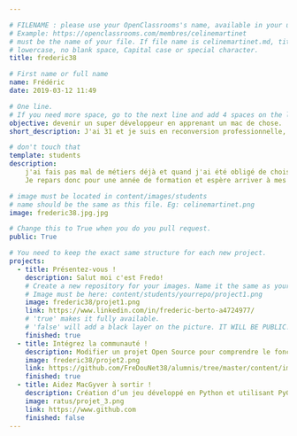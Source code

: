 ```yaml
---

# FILENAME : please use your OpenClassrooms's name, available in your url.
# Example: https://openclassrooms.com/membres/celinemartinet
# must be the name of your file. If file name is celinemartinet.md, title is celinemartinet.
# lowercase, no blank space, Capital case or special character.
title: frederic38

# First name or full name
name: Frédéric
date: 2019-03-12 11:49

# One line.
# If you need more space, go to the next line and add 4 spaces on the left, as in 'description'.
objective: devenir un super développeur en apprenant un mac de chose.
short_description: J'ai 31 et je suis en reconversion professionnelle, je tente de joindre l'utile à l'agréable en me formant dans un domaine qui me plait.

# don't touch that
template: students
description:
    j'ai fais pas mal de métiers déjà et quand j'ai été obligé de choisir une reconversion l'informatique et en particulier la programmation me sont apparus comme la solution.
    Je repars donc pour une année de formation et espère arriver à mes fins en trouvant un job dans lequel je m'épanouis et je me plait.

# image must be located in content/images/students
# name should be the same as this file. Eg: celinemartinet.png
image: frederic38.jpg.jpg

# Change this to True when you do you pull request.
public: True

# You need to keep the exact same structure for each new project.
projects:
  - title: Présentez-vous !
    description: Salut moi c'est Fredo!
    # Create a new repository for your images. Name it the same as your nickname and profile picture.
    # Image must be here: content/students/yourrepo/project1.png
    image: frederic38/projet1.png
    link: https://www.linkedin.com/in/frederic-berto-a4724977/
    # 'true' makes it fully available.
    # 'false' will add a black layer on the picture. IT WILL BE PUBLIC!
    finished: true
  - title: Intégrez la communauté !
    description: Modifier un projet Open Source pour comprendre le fonctionnement de Git, de Github et des pull requests. 
    image: frederic38/projet2.png
    link: https://github.com/FreDouNet38/alumnis/tree/master/content/images/students/frederic38
    finished: true
  - title: Aidez MacGyver à sortir !
    description: Création d’un jeu développé en Python et utilisant PyGame.
    image: ratus/projet_3.png
    link: https://www.github.com
    finished: false
---
```


